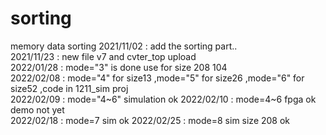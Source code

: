 # sorting
memory data sorting
2021/11/02  : add the sorting part..  
2021/11/23  : new file v7 and cvter_top upload  
2022/01/28	: mode="3" is done use for size 208 104  
2022/02/08	: mode="4" for size13 ,mode="5" for size26 ,mode="6" for size52 ,code in 1211_sim proj  
2022/02/09	: mode="4~6" simulation ok
2022/02/10	: mode=4~6 fpga ok demo not yet  
2022/02/18	: mode=7 sim ok 
2022/02/25	: mode=8 sim  size 208 ok 